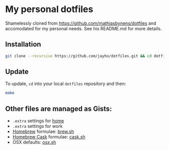 # My personal dotfiles

Shamelessly cloned from https://github.com/mathiasbynens/dotfiles and accomodated for my personal needs. See his README.md for more details.

## Installation

```bash
git clone --recursive https://github.com/jayho/dotfiles.git && cd dotfiles && make install
```

## Update

To update, `cd` into your local `dotfiles` repository and then:

```bash
make
```

## Other files are managed as Gists:
* `.extra` settings for [home](https://gist.github.com/jayho/c5776133b6f91734bd9c)
* `.extra` settings for work
* [Homebrew](http://brew.sh/) formulae: [brew.sh](https://gist.github.com/jayho/b1214f1e55f5034e96b5)
* [Homebrew Cask](https://github.com/phinze/homebrew-cask) formulae: [cask.sh](https://gist.github.com/jayho/9b9460b9bef11df1dc12)
* OSX defaults: [osx.sh](https://gist.github.com/jayho/3629ca4a37081237a24f)
